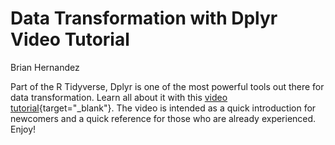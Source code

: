 # Data Transformation with Dplyr Video Tutorial

Brian Hernandez

Part of the R Tidyverse, Dplyr is one of the most powerful tools out there for data transformation. Learn all about it with this [video tutorial](https://www.youtube.com/watch?v=NJv_ww9QVSc){target="_blank"}. The video is intended as a quick introduction for newcomers and a quick reference for those who are already experienced. Enjoy!
